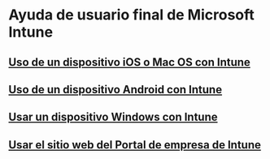 # Ayuda de usuario final de Microsoft Intune
## [Uso de un dispositivo iOS o Mac OS con Intune](using-your-ios-or-mac-os-x-device-with-intune.md)
## [Uso de un dispositivo Android con Intune](using-your-android-device-with-intune.md)
## [Usar un dispositivo Windows con Intune](using-your-windows-device-with-intune.md)
## [Usar el sitio web del Portal de empresa de Intune](using-the-intune-company-portal-website.md)


<!--HONumber=Nov16_HO4-->


